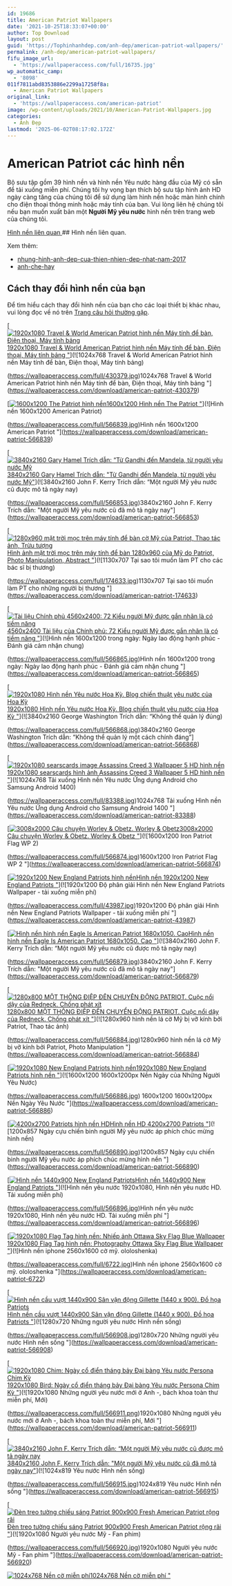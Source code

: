 ```yaml
---
id: 19686
title: American Patriot Wallpapers
date: '2021-10-25T18:33:07+00:00'
author: Top Download
layout: post
guid: 'https://Tophinhanhdep.com/anh-dep/american-patriot-wallpapers/'
permalink: /anh-dep/american-patriot-wallpapers/
fifu_image_url:
  - 'https://wallpaperaccess.com/full/16735.jpg'
wp_automatic_camp:
  - '8098'
011f7811abd8353886e2299a17258f8a:
  - American Patriot Wallpapers
original_link:
  - 'https://wallpaperaccess.com/american-patriot'
image: /wp-content/uploads/2021/10/American-Patriot-Wallpapers.jpg
categories:
  - Ảnh Đẹp
lastmod: '2025-06-02T08:17:02.172Z'
---
```

# American Patriot các hình nền

Bộ sưu tập gồm 39 hình nền và hình nền Yêu nước hàng đầu của Mỹ có sẵn để tải xuống miễn phí. Chúng tôi hy vọng bạn thích bộ sưu tập hình ảnh HD ngày càng tăng của chúng tôi để sử dụng làm hình nền hoặc màn hình chính cho điện thoại thông minh hoặc máy tính của bạn. Vui lòng liên hệ chúng tôi nếu bạn muốn xuất bản một **Người Mỹ yêu nước** hình nền trên trang web của chúng tôi.

[Hình nền liên quan ](#related) ## Hình nền liên quan.

   
 Xem thêm:

   
- [nhung-hinh-anh-dep-cua-thien-nhien-dep-nhat-nam-2017](https://tophinhanhdep.com/anh-avatar/nhung-hinh-anh-dep-cua-thien-nhien-dep-nhat-nam-2017/)
- [anh-che-hay](https://tophinhanhdep.com/anh-che/anh-che-hay/)

## Cách thay đổi hình nền của bạn

Để tìm hiểu cách thay đổi hình nền của bạn cho các loại thiết bị khác nhau, vui lòng đọc về nó trên [Trang câu hỏi thường gặp](https://tophinhanhdep.com/faq/).

  
[[![1920x1080 Travel & World American Patriot hình nền Máy tính để bàn, Điện thoại, Máy tính bảng](https://wallpaperaccess.com/full/16735.jpg)1920x1080 Travel &amp; World American Patriot hình nền Máy tính để bàn, Điện thoại, Máy tính bảng "](https://wallpaperaccess.com/download/american-patriot-16735)](![1024x768 Travel & World American Patriot hình nền Máy tính để bàn, Điện thoại, Máy tính bảng)

(https://wallpaperaccess.com/full/430379.jpg)1024x768 Travel &amp; World American Patriot hình nền Máy tính để bàn, Điện thoại, Máy tính bảng "](https://wallpaperaccess.com/download/american-patriot-430379)

[[![1600x1200 The Patriot hình nền](https://wallpaperaccess.com/full/566838.jpg)1600x1200 Hình nền The Patriot "](https://wallpaperaccess.com/download/american-patriot-566838)](![Hình nền 1600x1200 American Patriot)

(https://wallpaperaccess.com/full/566839.jpg)Hình nền 1600x1200 American Patriot "](https://wallpaperaccess.com/download/american-patriot-566839)

[[![3840x2160 Gary Hamel Trích dẫn: “Từ Gandhi đến Mandela, từ người yêu nước Mỹ](https://wallpaperaccess.com/full/566847.jpg)3840x2160 Gary Hamel Trích dẫn: "Từ Gandhi đến Mandela, từ người yêu nước Mỹ"](https://wallpaperaccess.com/download/american-patriot-566847)](![3840x2160 John F. Kerry Trích dẫn: “Một người Mỹ yêu nước cũ được mô tả ngày nay)

(https://wallpaperaccess.com/full/566853.jpg)3840x2160 John F. Kerry Trích dẫn: "Một người Mỹ yêu nước cũ đã mô tả ngày nay"](https://wallpaperaccess.com/download/american-patriot-566853)

[[![1280x960 mặt trời mọc trên máy tính để bàn cờ Mỹ của Patriot, Thao tác ảnh, Trừu tượng](https://wallpaperaccess.com/full/89095.jpg)Hình ảnh mặt trời mọc trên máy tính để bàn 1280x960 của Mỹ do Patriot, Photo Manipulation, Abstract "](https://wallpaperaccess.com/download/american-patriot-89095)](![1130x707 Tại sao tôi muốn làm PT cho các bác sĩ bị thương)

(https://wallpaperaccess.com/full/174633.jpg)1130x707 Tại sao tôi muốn làm PT cho những người bị thương "](https://wallpaperaccess.com/download/american-patriot-174633)

[[![Tài liệu Chính phủ 4560x2400: 72 Kiểu người Mỹ được gắn nhãn là có tiềm năng](https://wallpaperaccess.com/full/430199.jpg)4560x2400 Tài liệu của Chính phủ: 72 Kiểu người Mỹ được gắn nhãn là có tiềm năng "](https://wallpaperaccess.com/download/american-patriot-430199)](![Hình nền 1600x1200 trong ngày: Ngày lao động hạnh phúc - Đánh giá cảm nhận chung)

(https://wallpaperaccess.com/full/566865.jpg)Hình nền 1600x1200 trong ngày: Ngày lao động hạnh phúc - Đánh giá cảm nhận chung "](https://wallpaperaccess.com/download/american-patriot-566865)

[[![1920x1080 Hình nền Yêu nước Hoa Kỳ.  Blog chiến thuật yêu nước của Hoa Kỳ](https://wallpaperaccess.com/full/225907.jpg)1920x1080 Hình nền Yêu nước Hoa Kỳ. Blog chiến thuật yêu nước của Hoa Kỳ "](https://wallpaperaccess.com/download/american-patriot-225907)](![3840x2160 George Washington Trích dẫn: “Không thể quản lý đúng)

(https://wallpaperaccess.com/full/566868.jpg)3840x2160 George Washington Trích dẫn: “Không thể quản lý một cách chính đáng”](https://wallpaperaccess.com/download/american-patriot-566868)

[[![1920x1080 searscards image Assassins Creed 3 Wallpaper 5 HD hình nền](https://wallpaperaccess.com/full/566871.jpg)1920x1080 searscards hình ảnh Assassins Creed 3 Wallpaper 5 HD hình nền "](https://wallpaperaccess.com/download/american-patriot-566871)](![1024x768 Tải xuống Hình nền Yêu nước Ứng dụng Android cho Samsung Android 1400)

(https://wallpaperaccess.com/full/83388.jpg)1024x768 Tải xuống Hình nền Yêu nước Ứng dụng Android cho Samsung Android 1400 "](https://wallpaperaccess.com/download/american-patriot-83388)

[[![3008x2000 Câu chuyện Worley & Obetz.  Worley & Obetz](https://wallpaperaccess.com/full/566873.jpg)3008x2000 Câu chuyện Worley &amp; Obetz. Worley &amp; Obetz "](https://wallpaperaccess.com/download/american-patriot-566873)](![1600x1200 Iron Patriot Flag WP 2)

(https://wallpaperaccess.com/full/566874.jpg)1600x1200 Iron Patriot Flag WP 2 "](https://wallpaperaccess.com/download/american-patriot-566874)

[[![1920x1200 New England Patriots hình nền](https://wallpaperaccess.com/full/554172.jpg)Hình nền 1920x1200 New England Patriots "](https://wallpaperaccess.com/download/american-patriot-554172)](![1920x1200 Độ phân giải Hình nền New England Patriots Wallpaper - tải xuống miễn phí)

(https://wallpaperaccess.com/full/43987.jpg)1920x1200 Độ phân giải Hình nền New England Patriots Wallpaper - tải xuống miễn phí "](https://wallpaperaccess.com/download/american-patriot-43987)

[[![Hình nền hình nền Eagle Is American Patriot 1680x1050.  Cao](https://wallpaperaccess.com/full/307970.jpg)Hình nền hình nền Eagle Is American Patriot 1680x1050. Cao "](https://wallpaperaccess.com/download/american-patriot-307970)](![3840x2160 John F. Kerry Trích dẫn: “Một người Mỹ yêu nước cũ được mô tả ngày nay)

(https://wallpaperaccess.com/full/566879.jpg)3840x2160 John F. Kerry Trích dẫn: "Một người Mỹ yêu nước cũ đã mô tả ngày nay"](https://wallpaperaccess.com/download/american-patriot-566879)

[[![1280x800 MỘT THÔNG ĐIỆP ĐẾN CHUYỂN ĐỘNG PATRIOT.  Cuộc nổi dậy của Redneck.  Chống phát xít](https://wallpaperaccess.com/full/566883.jpg)1280x800 MỘT THÔNG ĐIỆP ĐẾN CHUYỂN ĐỘNG PATRIOT. Cuộc nổi dậy của Redneck. Chống phát xít "](https://wallpaperaccess.com/download/american-patriot-566883)](![1280x960 hình nền lá cờ Mỹ bị vỡ kính bởi Patriot, Thao tác ảnh)

(https://wallpaperaccess.com/full/566884.jpg)1280x960 hình nền lá cờ Mỹ bị vỡ kính bởi Patriot, Photo Manipulation "](https://wallpaperaccess.com/download/american-patriot-566884)

[[![1920x1080 New England Patriots hình nền](https://wallpaperaccess.com/full/43928.jpg)1920x1080 New England Patriots hình nền "](https://wallpaperaccess.com/download/american-patriot-43928)](![1600x1200 1600x1200px Nền Ngày của Những Người Yêu Nước)

(https://wallpaperaccess.com/full/566886.jpg) 1600x1200 1600x1200px Nền Ngày Yêu Nước "](https://wallpaperaccess.com/download/american-patriot-566886)

[[![4200x2700 Patriots hình nền HD](https://wallpaperaccess.com/full/566887.jpg)Hình nền HD 4200x2700 Patriots "](https://wallpaperaccess.com/download/american-patriot-566887)](![1200x857 Ngày cựu chiến binh người Mỹ yêu nước áp phích chúc mừng hình nền)

(https://wallpaperaccess.com/full/566890.jpg)1200x857 Ngày cựu chiến binh người Mỹ yêu nước áp phích chúc mừng hình nền "](https://wallpaperaccess.com/download/american-patriot-566890)

[[![Hình nền 1440x900 New England Patriots](https://wallpaperaccess.com/full/102719.jpg)Hình nền 1440x900 New England Patriots "](https://wallpaperaccess.com/download/american-patriot-102719)](![Hình nền yêu nước 1920x1080, Hình nền yêu nước HD.  Tải xuống miễn phí)

(https://wallpaperaccess.com/full/566896.jpg)Hình nền yêu nước 1920x1080, Hình nền yêu nước HD. Tải xuống miễn phí "](https://wallpaperaccess.com/download/american-patriot-566896)

[[![1920x1080 Flag Tag hình nền: Nhiếp ảnh Ottawa Sky Flag Blue Wallpaper](https://wallpaperaccess.com/full/566898.jpg)1920x1080 Flag Tag hình nền: Photography Ottawa Sky Flag Blue Wallpaper "](https://wallpaperaccess.com/download/american-patriot-566898)](![Hình nền iphone 2560x1600 cờ mỹ.  ololoshenka)

(https://wallpaperaccess.com/full/6722.jpg)Hình nền iphone 2560x1600 cờ mỹ. ololoshenka "](https://wallpaperaccess.com/download/american-patriot-6722)

[[![Hình nền cầu vượt 1440x900 Sân vận động Gillette (1440 x 900).  Đồ họa Patriots](https://wallpaperaccess.com/full/566905.jpg)Hình nền cầu vượt 1440x900 Sân vận động Gillette (1440 x 900). Đồ họa Patriots "](https://wallpaperaccess.com/download/american-patriot-566905)](![1280x720 Những người yêu nước Hình nền sống)

(https://wallpaperaccess.com/full/566908.jpg)1280x720 Những người yêu nước Hình nền sống "](https://wallpaperaccess.com/download/american-patriot-566908)

[[![1920x1080 Chim: Ngày cổ điển tháng bảy Đại bàng Yêu nước Persona Chim Kỳ](https://wallpaperaccess.com/full/8138.jpg)1920x1080 Bird: Ngày cổ điển tháng bảy Đại bàng Yêu nước Persona Chim Kỳ "](https://wallpaperaccess.com/download/american-patriot-8138)](![1920x1080 Những người yêu nước mới ở Anh -, bách khoa toàn thư miễn phí, Mới)

(https://wallpaperaccess.com/full/566911.png)1920x1080 Những người yêu nước mới ở Anh -, bách khoa toàn thư miễn phí, Mới "](https://wallpaperaccess.com/download/american-patriot-566911)

[[![3840x2160 John F. Kerry Trích dẫn: “Một người Mỹ yêu nước cũ được mô tả ngày nay](https://wallpaperaccess.com/full/566913.jpg)3840x2160 John F. Kerry Trích dẫn: "Một người Mỹ yêu nước cũ đã mô tả ngày nay"](https://wallpaperaccess.com/download/american-patriot-566913)](![1024x819 Yêu nước Hình nền sống)

(https://wallpaperaccess.com/full/566915.jpg)1024x819 Yêu nước Hình nền sống "](https://wallpaperaccess.com/download/american-patriot-566915)

[[![Đèn treo tường chiếu sáng Patriot 900x900 Fresh American Patriot rộng rãi](https://wallpaperaccess.com/full/566918.jpg)Đèn treo tường chiếu sáng Patriot 900x900 Fresh American Patriot rộng rãi "](https://wallpaperaccess.com/download/american-patriot-566918)](![1920x1080 Người yêu nước Mỹ - Fan phim)

(https://wallpaperaccess.com/full/566920.jpg)1920x1080 Người yêu nước Mỹ - Fan phim "](https://wallpaperaccess.com/download/american-patriot-566920)

[![1024x768 Nền cờ miễn phí](https://wallpaperaccess.com/full/566923.jpg)1024x768 Nền cờ miễn phí "](https://wallpaperaccess.com/download/american-patriot-566923)

